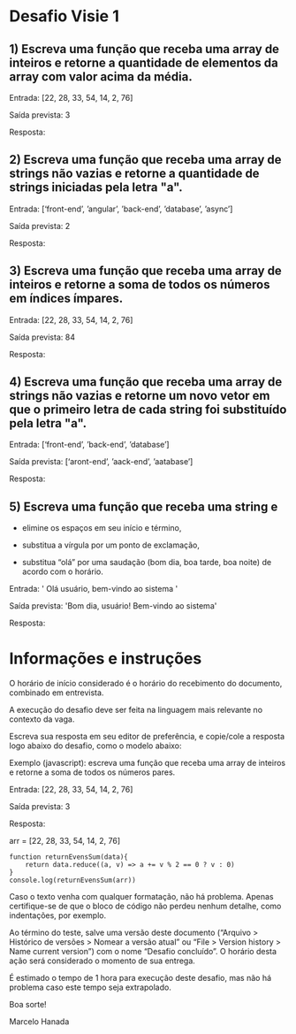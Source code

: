 # Desafio Visie 1

## 1) Escreva uma função que receba uma array de inteiros e retorne a quantidade de elementos da array com valor acima da média.

Entrada: [22, 28, 33, 54, 14, 2, 76]

Saída prevista: 3

Resposta:

## 2) Escreva uma função que receba uma array de strings não vazias e retorne a quantidade de strings iniciadas pela letra "a".

Entrada: [‘front-end’, ’angular’, ’back-end’, ’database’, ’async’]

Saída prevista: 2

Resposta:

## 3) Escreva uma função que receba uma array de inteiros e retorne a soma de todos os números em índices ímpares.

Entrada: [22, 28, 33, 54, 14, 2, 76]

Saída prevista: 84

Resposta:


## 4) Escreva uma função que receba uma array de strings não vazias e retorne um novo vetor em que o primeiro letra de cada string foi substituído pela letra "a".

Entrada: [‘front-end’, ’back-end’, ’database’]

Saída prevista: [‘aront-end’, ’aack-end’, ’aatabase’]

Resposta:

## 5) Escreva uma função que receba uma string e 
- elimine os espaços em seu início e término, 

- substitua a vírgula por um ponto de exclamação,

- substitua “olá” por uma saudação (bom dia, boa tarde, boa noite) de acordo com o horário.

Entrada: ' Olá usuário, bem-vindo ao sistema  '

Saída prevista: 'Bom dia, usuário! Bem-vindo ao sistema'

Resposta:


# Informações e instruções

O horário de início considerado é o horário do recebimento do documento, combinado em entrevista.

A execução do desafio deve ser feita na linguagem mais relevante no contexto da vaga.

Escreva sua resposta em seu editor de preferência, e copie/cole a resposta logo abaixo do desafio, como o modelo abaixo:

Exemplo (javascript): escreva uma função que receba uma array de inteiros e retorne a soma de todos os números pares.

Entrada: [22, 28, 33, 54, 14, 2, 76]

Saída prevista: 3

Resposta:

arr = [22, 28, 33, 54, 14, 2, 76]

    function returnEvensSum(data){
        return data.reduce((a, v) => a += v % 2 == 0 ? v : 0)
    }
    console.log(returnEvensSum(arr))

Caso o texto venha com qualquer formatação, não há problema. Apenas certifique-se de que o bloco de código não perdeu nenhum detalhe, como indentações, por exemplo.

Ao término do teste, salve uma versão deste documento (“Arquivo > Histórico de versões > Nomear a versão atual” ou “File > Version history > Name current version”) com o nome “Desafio concluído”. O horário desta ação será considerado o momento de sua entrega.

É estimado o tempo de 1 hora para execução deste desafio, mas não há problema caso este tempo seja extrapolado.

Boa sorte!

Marcelo Hanada